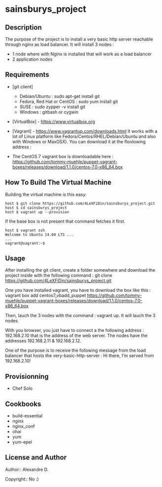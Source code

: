 # sainsburys_project

## Description

The purpose of the project is to install a very basic http server reachable through nginx as load balancer. It will install 3 nodes :

* 1 node where with Nginx is installed that will work as a load balancer
* 2 application nodes 

## Requirements

* [git client]
  - Debian/Ubuntu : sudo apt-get install git
  - Fedora, Red Hat or CentOS : sudo yum install git
  - SUSE : sudo zypper -v install git
  - Windows : gitbash or cygwin

* [VirtualBox] - https://www.virtualbox.org

* [Vagrant] - https://www.vagrantup.com/downloads.html
  It works with a lot of Linux platform like Fedora/Centos/RHEL/Debian/Ubuntu and also with Windows or MaxOSX). You can download it at the floolowing address : 

* The CentOS 7 vagrant box is downloadable here :
  https://github.com/tommy-muehle/puppet-vagrant-boxes/releases/download/1.1.0/centos-7.0-x86_64.box

## How To Build The Virtual Machine

Building the virtual machine is this easy:

    host $ git clone https://github.com/4LeXFiDin/sainsburys_project.git
    host $ cd sainsburys_project
    host $ vagrant up --provision

If the base box is not present that command fetches it first.

    host $ vagrant ssh
    Welcome to Ubuntu 14.04 LTS ...
    ...
    vagrant@vagrant:~$

## Usage

After installing the git client, create a folder somewhere and download the project inside with the following command :
git clone https://github.com/4LeXFiDin/sainsburys_project.git

One you have installed vagrant, you have to download the box like this :
vagrant box add centos7_vbadd_puppet https://github.com/tommy-muehle/puppet-vagrant-boxes/releases/download/1.1.0/centos-7.0-x86_64.box

Then, lauch the 3 nodes with the command : vagrant up. It will lauch the 3 nodes

With you browser, you just have to connect a the following address : 192.168.2.10 that is the address of the web server. The nodes have the addresses 192.168.2.11 & 192.168.2.12.

One of the purpose is to receive the following message from the load balancer that hosts the very-basic-http-server : Hi there, I'm served from 192.168.2.10!

## Provisionning

* Chef Solo

## Cookbooks

 - build-essential
 - nginx
 - nginx_conf
 - ohai
 - yum
 - yum-epel

## License and Author

Author:: Alexandre D.

Copyright:: No :)
